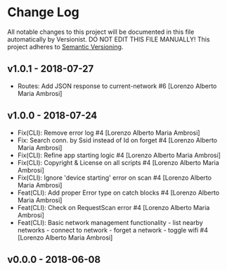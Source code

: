 # Change Log

All notable changes to this project will be documented in this file
automatically by Versionist. DO NOT EDIT THIS FILE MANUALLY!
This project adheres to [Semantic Versioning](http://semver.org/).

## v1.0.1 - 2018-07-27

* Routes: Add JSON response to current-network #6 [Lorenzo Alberto Maria Ambrosi]

## v1.0.0 - 2018-07-24

* Fix(CLI): Remove error log #4 [Lorenzo Alberto Maria Ambrosi]
* Fix: Search conn. by Ssid instead of Id on forget #4 [Lorenzo Alberto Maria Ambrosi]
* Fix(CLI): Refine app starting logic #4 [Lorenzo Alberto Maria Ambrosi]
* Fix(CLI): Copyright & License on all scripts #4 [Lorenzo Alberto Maria Ambrosi]
* Fix(CLI): Ignore 'device starting' error on scan #4 [Lorenzo Alberto Maria Ambrosi]
* Feat(CLI): Add proper Error type on catch blocks #4 [Lorenzo Alberto Maria Ambrosi]
* Feat(CLI): Check on RequestScan error #4 [Lorenzo Alberto Maria Ambrosi]
* Feat(CLI): Basic network management functionality - list nearby networks - connect to network - forget a network - toggle wifi #4 [Lorenzo Alberto Maria Ambrosi]

## v0.0.0 - 2018-06-08
